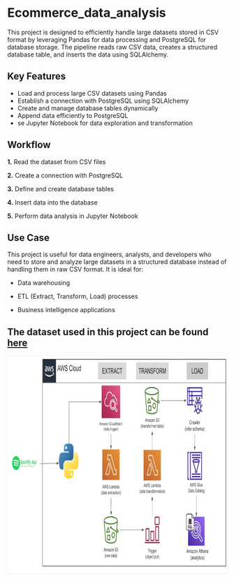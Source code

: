 # Ecommerce_data_analysis
 This project is designed to efficiently handle large datasets stored in CSV format by leveraging Pandas for data processing and PostgreSQL for database storage. The pipeline reads raw CSV data, creates a structured database table, and inserts the data using SQLAlchemy.

## Key Features
-  Load and process large CSV datasets using Pandas
-  Establish a connection with PostgreSQL using SQLAlchemy
-  Create and manage database tables dynamically
-  Append data efficiently to PostgreSQL
-  se Jupyter Notebook for data exploration and transformation

##  Workflow
**1.** Read the dataset from CSV files

**2.** Create a connection with PostgreSQL

**3.** Define and create database tables

**4.** Insert data into the database

**5.** Perform data analysis in Jupyter Notebook

 

## Use Case
This project is useful for data engineers, analysts, and developers who need to store and analyze large datasets in a structured database instead of handling them in raw CSV format. It is ideal for:

- Data warehousing

- ETL (Extract, Transform, Load) processes

- Business intelligence applications

## The dataset used in this project can be found [here](https://www.kaggle.com/datasets/psparks/instacart-market-basket-analysis/data)

<img src="https://github.com/Bhargav-data-driven/-Spotfiy-Data-Pipeline-End-To-End-Python-Data-Engineering-Project/blob/main/Spotify_Architecture.png" alt="Data Architecture" width="600" height="500">
